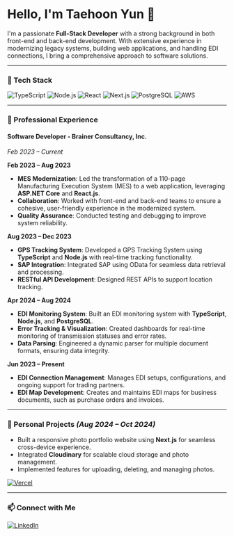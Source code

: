 # Hello, I'm Taehoon Yun 👋
I'm a passionate **Full-Stack Developer** with a strong background in both front-end and back-end development. With extensive experience in modernizing legacy systems, building web applications, and handling EDI connections, I bring a comprehensive approach to software solutions.

---

### 🔧 Tech Stack
![TypeScript](https://img.shields.io/badge/-TypeScript-05122A?style=flat&logo=typescript)
![Node.js](https://img.shields.io/badge/-Node.js-05122A?style=flat&logo=node.js)
![React](https://img.shields.io/badge/-React-05122A?style=flat&logo=react)
![Next.js](https://img.shields.io/badge/-Next.js-05122A?style=flat&logo=next.js)
![PostgreSQL](https://img.shields.io/badge/-PostgreSQL-05122A?style=flat&logo=postgresql)
![AWS](https://img.shields.io/badge/-AWS-05122A?style=flat&logo=amazon-aws)

---

### 💼 Professional Experience

#### **Software Developer - Brainer Consultancy, Inc.**
*Feb 2023 – Current*

**Feb 2023 – Aug 2023**  
- **MES Modernization**: Led the transformation of a 110-page Manufacturing Execution System (MES) to a web application, leveraging **ASP.NET Core** and **React.js**.
- **Collaboration**: Worked with front-end and back-end teams to ensure a cohesive, user-friendly experience in the modernized system.
- **Quality Assurance**: Conducted testing and debugging to improve system reliability.

**Aug 2023 – Dec 2023**  
- **GPS Tracking System**: Developed a GPS Tracking System using **TypeScript** and **Node.js** with real-time tracking functionality.
- **SAP Integration**: Integrated SAP using OData for seamless data retrieval and processing.
- **RESTful API Development**: Designed REST APIs to support location tracking.

**Apr 2024 – Aug 2024**  
- **EDI Monitoring System**: Built an EDI monitoring system with **TypeScript**, **Node.js**, and **PostgreSQL**.
- **Error Tracking & Visualization**: Created dashboards for real-time monitoring of transmission statuses and error rates.
- **Data Parsing**: Engineered a dynamic parser for multiple document formats, ensuring data integrity.

**Jun 2023 – Present**  
- **EDI Connection Management**: Manages EDI setups, configurations, and ongoing support for trading partners.
- **EDI Map Development**: Creates and maintains EDI maps for business documents, such as purchase orders and invoices.

---

### 📸 Personal Projects  *(Aug 2024 – Oct 2024)* 
- Built a responsive photo portfolio website using **Next.js** for seamless cross-device experience.
- Integrated **Cloudinary** for scalable cloud storage and photo management.
- Implemented features for uploading, deleting, and managing photos.
  
[![Vercel](https://img.shields.io/badge/-Photo%20Portfolio%20Website-05122A?style=flat&logo=photo&logoColor=white)](https://photoportfoliowebsite.vercel.app)

---

### 📫 Connect with Me
[![LinkedIn](https://img.shields.io/badge/LinkedIn-Connect-blue)]([https://www.linkedin.com/feed/](https://www.linkedin.com/in/taehoonyun/))

